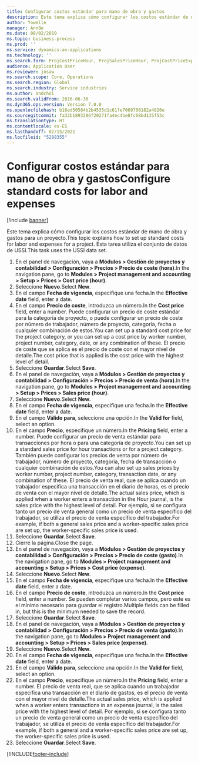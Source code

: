 ```yaml
---
title: Configurar costos estándar para mano de obra y gastos
description: Este tema explica cómo configurar los costos estándar de mano de obra y gastos para un proyecto.
author: Yowelle
manager: AnnBe
ms.date: 08/02/2019
ms.topic: business-process
ms.prod: ''
ms.service: dynamics-ax-applications
ms.technology: ''
ms.search.form: ProjCostPriceHour, ProjSalesPriceHour, ProjCostPriceExpense, ProjSalesPriceCost
audience: Application User
ms.reviewer: josaw
ms.search.scope: Core, Operations
ms.search.region: Global
ms.search.industry: Service industries
ms.author: andchoi
ms.search.validFrom: 2016-06-30
ms.dyn365.ops.version: Version 7.0.0
ms.openlocfilehash: b16ed50584b2b4535d1c61fe7069708182a4820e
ms.sourcegitcommit: fa32b1893286f20271fa4ec4be8fc68bd135f53c
ms.translationtype: HT
ms.contentlocale: es-ES
ms.lasthandoff: 02/15/2021
ms.locfileid: "5288355"
---
```

# <a name="configure-standard-costs-for-labor-and-expenses"></a><span data-ttu-id="5fceb-103">Configurar costos estándar para mano de obra y gastos</span><span class="sxs-lookup"><span data-stu-id="5fceb-103">Configure standard costs for labor and expenses</span></span>

[!include [banner](../../includes/banner.md)]

<span data-ttu-id="5fceb-104">Este tema explica cómo configurar los costos estándar de mano de obra y gastos para un proyecto.</span><span class="sxs-lookup"><span data-stu-id="5fceb-104">This topic explains how to set up standard costs for labor and expenses for a project.</span></span> <span data-ttu-id="5fceb-105">Esta tarea utiliza el conjunto de datos de USSI.</span><span class="sxs-lookup"><span data-stu-id="5fceb-105">This task uses the USSI data set.</span></span>

1. <span data-ttu-id="5fceb-106">En el panel de navegación, vaya a **Módulos > Gestión de proyectos y contabilidad > Configuración > Precios > Precio de coste (hora)**.</span><span class="sxs-lookup"><span data-stu-id="5fceb-106">In the navigation pane, go to **Modules > Project management and accounting > Setup > Prices > Cost price (hour)**.</span></span>
2. <span data-ttu-id="5fceb-107">Seleccione **Nuevo**.</span><span class="sxs-lookup"><span data-stu-id="5fceb-107">Select **New**.</span></span>
3. <span data-ttu-id="5fceb-108">En el campo **Fecha de vigencia**, especifique una fecha.</span><span class="sxs-lookup"><span data-stu-id="5fceb-108">In the **Effective date** field, enter a date.</span></span>
4. <span data-ttu-id="5fceb-109">En el campo **Precio de coste**, introduzca un número.</span><span class="sxs-lookup"><span data-stu-id="5fceb-109">In the **Cost price** field, enter a number.</span></span> <span data-ttu-id="5fceb-110">Puede configurar un precio de coste estándar para la categoría de proyecto, o puede configurar un precio de coste por número de trabajador, número de proyecto, categoría, fecha o cualquier combinación de estos.</span><span class="sxs-lookup"><span data-stu-id="5fceb-110">You can set up a standard cost price for the project category, or you can set up a cost price by worker number, project number, category, date, or any combination of these.</span></span> <span data-ttu-id="5fceb-111">El precio de coste que se aplica es el precio de coste con el mayor nivel de detalle.</span><span class="sxs-lookup"><span data-stu-id="5fceb-111">The cost price that is applied is the cost price with the highest level of detail.</span></span>  
5. <span data-ttu-id="5fceb-112">Seleccione **Guardar**.</span><span class="sxs-lookup"><span data-stu-id="5fceb-112">Select **Save**.</span></span>
6. <span data-ttu-id="5fceb-113">En el panel de navegación, vaya a **Módulos > Gestión de proyectos y contabilidad > Configuración > Precios > Precio de venta (hora)**.</span><span class="sxs-lookup"><span data-stu-id="5fceb-113">In the navigation pane, go to **Modules > Project management and accounting > Setup > Prices > Sales price (hour)**.</span></span>
7. <span data-ttu-id="5fceb-114">Seleccione **Nuevo**.</span><span class="sxs-lookup"><span data-stu-id="5fceb-114">Select **New**.</span></span>
8. <span data-ttu-id="5fceb-115">En el campo **Fecha de vigencia**, especifique una fecha.</span><span class="sxs-lookup"><span data-stu-id="5fceb-115">In the **Effective date** field, enter a date.</span></span>
9. <span data-ttu-id="5fceb-116">En el campo **Válido para**, seleccione una opción.</span><span class="sxs-lookup"><span data-stu-id="5fceb-116">In the **Valid for** field, select an option.</span></span>
10. <span data-ttu-id="5fceb-117">En el campo **Precio**, especifique un número.</span><span class="sxs-lookup"><span data-stu-id="5fceb-117">In the **Pricing** field, enter a number.</span></span> <span data-ttu-id="5fceb-118">Puede configurar un precio de venta estándar para transacciones por hora o para una categoría de proyecto.</span><span class="sxs-lookup"><span data-stu-id="5fceb-118">You can set up a standard sales price for hour transactions or for a project category.</span></span> <span data-ttu-id="5fceb-119">También puede configurar los precios de venta por número de trabajador, número de proyecto, categoría, fecha de transacción o cualquier combinación de estos.</span><span class="sxs-lookup"><span data-stu-id="5fceb-119">You can also set up sales prices by worker number, project number, category, transaction date, or any combination of these.</span></span> <span data-ttu-id="5fceb-120">El precio de venta real, que se aplica cuando un trabajador especifica una transacción en el diario de horas, es el precio de venta con el mayor nivel de detalle.</span><span class="sxs-lookup"><span data-stu-id="5fceb-120">The actual sales price, which is applied when a worker enters a transaction in the Hour journal, is the sales price with the highest level of detail.</span></span> <span data-ttu-id="5fceb-121">Por ejemplo, si se configura tanto un precio de venta general como un precio de venta específico del trabajador, se utiliza el precio de venta específico del trabajador.</span><span class="sxs-lookup"><span data-stu-id="5fceb-121">For example, if both a general sales price and a worker-specific sales price are set up, the worker-specific sales price is used.</span></span>  
11. <span data-ttu-id="5fceb-122">Seleccione **Guardar**.</span><span class="sxs-lookup"><span data-stu-id="5fceb-122">Select **Save**.</span></span>
12. <span data-ttu-id="5fceb-123">Cierre la página.</span><span class="sxs-lookup"><span data-stu-id="5fceb-123">Close the page.</span></span>
13. <span data-ttu-id="5fceb-124">En el panel de navegación, vaya a **Módulos > Gestión de proyectos y contabilidad > Configuración > Precios > Precio de coste (gasto)**.</span><span class="sxs-lookup"><span data-stu-id="5fceb-124">In the navigation pane, go to **Modules > Project management and accounting > Setup > Prices > Cost price (expense)**.</span></span>
14. <span data-ttu-id="5fceb-125">Seleccione **Nuevo**.</span><span class="sxs-lookup"><span data-stu-id="5fceb-125">Select **New**.</span></span>
15. <span data-ttu-id="5fceb-126">En el campo **Fecha de vigencia**, especifique una fecha.</span><span class="sxs-lookup"><span data-stu-id="5fceb-126">In the **Effective date** field, enter a date.</span></span>
16. <span data-ttu-id="5fceb-127">En el campo **Precio de coste**, introduzca un número.</span><span class="sxs-lookup"><span data-stu-id="5fceb-127">In the **Cost price** field, enter a number.</span></span> <span data-ttu-id="5fceb-128">Se pueden completar varios campos, pero este es el mínimo necesario para guardar el registro.</span><span class="sxs-lookup"><span data-stu-id="5fceb-128">Multiple fields can be filled in, but this is the minimum needed to save the record.</span></span>  
17. <span data-ttu-id="5fceb-129">Seleccione **Guardar**.</span><span class="sxs-lookup"><span data-stu-id="5fceb-129">Select **Save**.</span></span>
18. <span data-ttu-id="5fceb-130">En el panel de navegación, vaya a **Módulos > Gestión de proyectos y contabilidad > Configuración > Precios > Precio de venta (gasto)**.</span><span class="sxs-lookup"><span data-stu-id="5fceb-130">In the navigation pane, go to **Modules > Project management and accounting > Setup > Prices > Sales price (expense)**.</span></span>
19. <span data-ttu-id="5fceb-131">Seleccione **Nuevo**.</span><span class="sxs-lookup"><span data-stu-id="5fceb-131">Select **New**.</span></span>
20. <span data-ttu-id="5fceb-132">En el campo **Fecha de vigencia**, especifique una fecha.</span><span class="sxs-lookup"><span data-stu-id="5fceb-132">In the **Effective date** field, enter a date.</span></span>
21. <span data-ttu-id="5fceb-133">En el campo **Válido para**, seleccione una opción.</span><span class="sxs-lookup"><span data-stu-id="5fceb-133">In the **Valid for** field, select an option.</span></span>
22. <span data-ttu-id="5fceb-134">En el campo **Precio**, especifique un número.</span><span class="sxs-lookup"><span data-stu-id="5fceb-134">In the **Pricing** field, enter a number.</span></span> <span data-ttu-id="5fceb-135">El precio de venta real, que se aplica cuando un trabajador especifica una transacción en el diario de gastos, es el precio de venta con el mayor nivel de detalle.</span><span class="sxs-lookup"><span data-stu-id="5fceb-135">The actual sales price, which is applied when a worker enters transactions in an expense journal, is the sales price with the highest level of detail.</span></span> <span data-ttu-id="5fceb-136">Por ejemplo, si se configura tanto un precio de venta general como un precio de venta específico del trabajador, se utiliza el precio de venta específico del trabajador.</span><span class="sxs-lookup"><span data-stu-id="5fceb-136">For example, if both a general and a worker-specific sales price are set up, the worker-specific sales price is used.</span></span>  
23. <span data-ttu-id="5fceb-137">Seleccione **Guardar**.</span><span class="sxs-lookup"><span data-stu-id="5fceb-137">Select **Save**.</span></span>



[!INCLUDE[footer-include](../../includes/footer-banner.md)]
